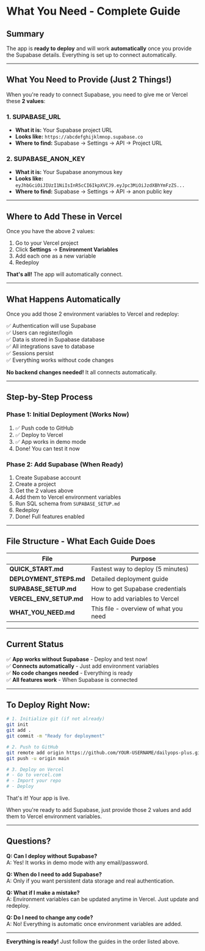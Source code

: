 # What You Need - Complete Guide

## Summary

The app is **ready to deploy** and will work **automatically** once you provide the Supabase details. Everything is set up to connect automatically.

---

## What You Need to Provide (Just 2 Things!)

When you're ready to connect Supabase, you need to give me or Vercel these **2 values**:

### 1. SUPABASE_URL
- **What it is:** Your Supabase project URL
- **Looks like:** `https://abcdefghijklmnop.supabase.co`
- **Where to find:** Supabase → Settings → API → Project URL

### 2. SUPABASE_ANON_KEY
- **What it is:** Your Supabase anonymous key
- **Looks like:** `eyJhbGciOiJIUzI1NiIsInR5cCI6IkpXVCJ9.eyJpc3MiOiJzdXBhYmFzZS...`
- **Where to find:** Supabase → Settings → API → anon public key

---

## Where to Add These in Vercel

Once you have the above 2 values:

1. Go to your Vercel project
2. Click **Settings** → **Environment Variables**
3. Add each one as a new variable
4. Redeploy

**That's all!** The app will automatically connect.

---

## What Happens Automatically

Once you add those 2 environment variables to Vercel and redeploy:

✅ Authentication will use Supabase  
✅ Users can register/login  
✅ Data is stored in Supabase database  
✅ All integrations save to database  
✅ Sessions persist  
✅ Everything works without code changes  

**No backend changes needed!** It all connects automatically.

---

## Step-by-Step Process

### Phase 1: Initial Deployment (Works Now)
1. ✅ Push code to GitHub
2. ✅ Deploy to Vercel
3. ✅ App works in demo mode
4. Done! You can test it now

### Phase 2: Add Supabase (When Ready)
1. Create Supabase account
2. Create a project
3. Get the 2 values above
4. Add them to Vercel environment variables
5. Run SQL schema from `SUPABASE_SETUP.md`
6. Redeploy
7. Done! Full features enabled

---

## File Structure - What Each Guide Does

| File | Purpose |
|------|---------|
| **QUICK_START.md** | Fastest way to deploy (5 minutes) |
| **DEPLOYMENT_STEPS.md** | Detailed deployment guide |
| **SUPABASE_SETUP.md** | How to get Supabase credentials |
| **VERCEL_ENV_SETUP.md** | How to add variables to Vercel |
| **WHAT_YOU_NEED.md** | This file - overview of what you need |

---

## Current Status

✅ **App works without Supabase** - Deploy and test now!  
✅ **Connects automatically** - Just add environment variables  
✅ **No code changes needed** - Everything is ready  
✅ **All features work** - When Supabase is connected  

---

## To Deploy Right Now:

```bash
# 1. Initialize git (if not already)
git init
git add .
git commit -m "Ready for deployment"

# 2. Push to GitHub
git remote add origin https://github.com/YOUR-USERNAME/dailyops-plus.git
git push -u origin main

# 3. Deploy on Vercel
# - Go to vercel.com
# - Import your repo
# - Deploy
```

That's it! Your app is live.

When you're ready to add Supabase, just provide those 2 values and add them to Vercel environment variables.

---

## Questions?

**Q: Can I deploy without Supabase?**  
A: Yes! It works in demo mode with any email/password.

**Q: When do I need to add Supabase?**  
A: Only if you want persistent data storage and real authentication.

**Q: What if I make a mistake?**  
A: Environment variables can be updated anytime in Vercel. Just update and redeploy.

**Q: Do I need to change any code?**  
A: No! Everything is automatic once environment variables are added.

---

**Everything is ready!** Just follow the guides in the order listed above.

